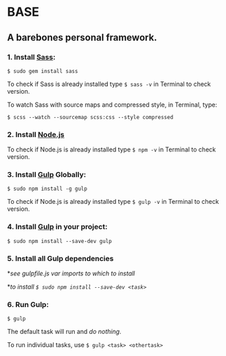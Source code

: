 # BASE

## A barebones personal framework.

### 1. Install [Sass](http://sass-lang.com/):

```
$ sudo gem install sass
```

To check if Sass is already installed type `$ sass -v` in Terminal to check version.

To watch Sass with source maps and compressed style, in Terminal, type:

```
$ scss --watch --sourcemap scss:css --style compressed
```

### 2. Install [Node.js](http://nodejs.org/download/)

To check if Node.js is already installed type `$ npm -v` in Terminal to check version.

### 3. Install [Gulp](http://gulpjs.com/) Globally:

```
$ sudo npm install -g gulp
```

To check if Node.js is already installed type `$ gulp -v` in Terminal to check version.

### 4. Install [Gulp](http://gulpjs.com/) in your project:
```
$ sudo npm install --save-dev gulp
```

### 5. Install all Gulp dependencies

**see gulpfile.js var imports to which to install*

**to install `$ sudo npm install --save-dev <task>`*

### 6. Run Gulp:
```
$ gulp
```

The default task will run and *do nothing*.

To run individual tasks, use `$ gulp <task> <othertask>`